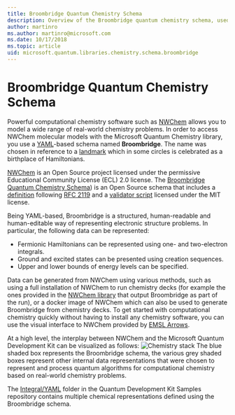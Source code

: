 ```yaml
---
title: Broombridge Quantum Chemistry Schema
description: Overview of the Broombridge quantum chemistry schema, used to model real-world chemistry problems with the Microsoft Quantum Development Kit. 
author: martinro
ms.author: martinro@microsoft.com
ms.date: 10/17/2018
ms.topic: article
uid: microsoft.quantum.libraries.chemistry.schema.broombridge
---
```


# Broombridge Quantum Chemistry Schema # 

Powerful computational chemistry software such as [NWChem](http://www.nwchem-sw.org/) allows you to model a wide range of real-world chemistry problems. In order to access NWChem molecular models with the Microsoft Quantum Chemistry library, you use a [YAML](https://en.wikipedia.org/wiki/YAML)-based schema named **Broombridge**. The name was chosen in reference to a [landmark](https://en.wikipedia.org/wiki/Broom_Bridge) which in some circles is celebrated as a birthplace of Hamiltonians. 

[NWChem](https://github.com/nwchemgit/nwchem) is an Open Source project licensed under the permissive Educational Community License (ECL) 2.0 license. The [Broombridge Quantum Chemistry Schema](https://docs.microsoft.com/quantum/libraries/chemistry/schema/spec_v_0_2)) is an Open Source schema that includes a [definition](https://raw.githubusercontent.com/Microsoft/Quantum/master/Chemistry/Schema/broombridge-0.1.schema.json) following [RFC 2119](https://tools.ietf.org/html/rfc2119) and a [validator script](https://raw.githubusercontent.com/Microsoft/Quantum/master/Chemistry/Schema/validator.py) licensed under the MIT license. 

Being YAML-based, Broombridge is a structured, human-readable and human-editable way of representing electronic structure problems. In particular, the following data can be represented:
- Fermionic Hamiltonians can be represented using one- and two-electron integrals.
- Ground and excited states can be presented using creation sequences.
- Upper and lower bounds of energy levels can be specified.

Data can be generated from NWChem using various methods, such as using a full installation of NWChem to run chemistry decks (for example the ones provided in the [NWChem library](https://github.com/nwchemgit/nwchem/tree/master/QA/chem_library_tests) that output Broombridge as part of the run), or a docker image of NWChem which can also be used to generate Broombridge from chemistry decks. To get started with computational chemistry quickly without having to install any chemistry software, you can use the visual interface to NWChem provided by [EMSL Arrows](https://arrows.emsl.pnnl.gov/api/qsharp_chem).

At a high level, the interplay between NWChem and the Microsoft Quantum Development Kit can be visualized as follows:
![Chemistry stack](~/media/broombridge.png)
The blue shaded box represents the Broombridge schema, the various grey shaded boxes represent other internal data representations that were chosen to represent and process quantum algorithms for computational chemistry based on real-world chemistry problems.

The [Integral/YAML](https://github.com/microsoft/Quantum/tree/master/samples/chemistry/IntegralData/YAML) folder in the Quantum Development Kit Samples repository contains multiple chemical representations defined using the Broombridge schema.
